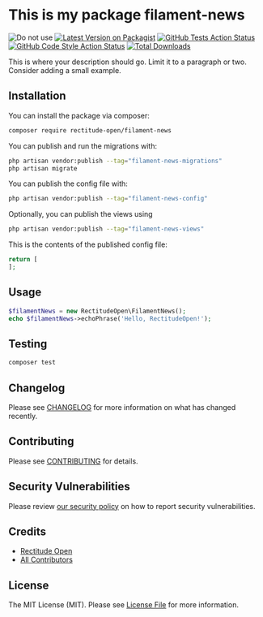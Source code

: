 # This is my package filament-news

![Do not use](https://img.shields.io/badge/Under%20development-Don't%20use-red)
[![Latest Version on Packagist](https://img.shields.io/packagist/v/rectitude-open/filament-news.svg?style=flat-square)](https://packagist.org/packages/rectitude-open/filament-news)
[![GitHub Tests Action Status](https://img.shields.io/github/actions/workflow/status/rectitude-open/filament-news/run-tests.yml?branch=main&label=tests&style=flat-square)](https://github.com/rectitude-open/filament-news/actions?query=workflow%3Arun-tests+branch%3Amain)
[![GitHub Code Style Action Status](https://img.shields.io/github/actions/workflow/status/rectitude-open/filament-news/fix-php-code-styling.yml?branch=main&label=code%20style&style=flat-square)](https://github.com/rectitude-open/filament-news/actions?query=workflow%3A"Fix+PHP+code+styling"+branch%3Amain)
[![Total Downloads](https://img.shields.io/packagist/dt/rectitude-open/filament-news.svg?style=flat-square)](https://packagist.org/packages/rectitude-open/filament-news)



This is where your description should go. Limit it to a paragraph or two. Consider adding a small example.

## Installation

You can install the package via composer:

```bash
composer require rectitude-open/filament-news
```

You can publish and run the migrations with:

```bash
php artisan vendor:publish --tag="filament-news-migrations"
php artisan migrate
```

You can publish the config file with:

```bash
php artisan vendor:publish --tag="filament-news-config"
```

Optionally, you can publish the views using

```bash
php artisan vendor:publish --tag="filament-news-views"
```

This is the contents of the published config file:

```php
return [
];
```

## Usage

```php
$filamentNews = new RectitudeOpen\FilamentNews();
echo $filamentNews->echoPhrase('Hello, RectitudeOpen!');
```

## Testing

```bash
composer test
```

## Changelog

Please see [CHANGELOG](CHANGELOG.md) for more information on what has changed recently.

## Contributing

Please see [CONTRIBUTING](.github/CONTRIBUTING.md) for details.

## Security Vulnerabilities

Please review [our security policy](../../security/policy) on how to report security vulnerabilities.

## Credits

- [Rectitude Open](https://github.com/rectitude-open)
- [All Contributors](../../contributors)

## License

The MIT License (MIT). Please see [License File](LICENSE.md) for more information.
